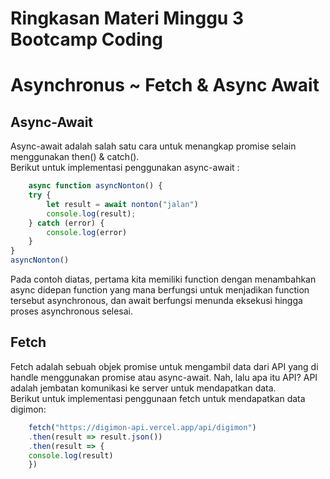 # **Ringkasan Materi Minggu 3 Bootcamp Coding**

# **Asynchronus ~ Fetch & Async Await** <br>
## **Async-Await**<br>
Async-await adalah salah satu cara untuk menangkap promise selain menggunakan then() & catch(). <br>
Berikut untuk implementasi penggunakan async-await : <br>

```javascript
    async function asyncNonton() {
    try {
        let result = await nonton("jalan")
        console.log(result);
    } catch (error) {
        console.log(error)
    }
}
asyncNonton()
```
Pada contoh diatas, pertama kita memiliki function dengan menambahkan async didepan function yang mana berfungsi untuk menjadikan function tersebut asynchronous, dan await berfungsi menunda eksekusi hingga proses asynchronous selesai. <br>

## **Fetch** <br>
Fetch adalah sebuah objek promise untuk mengambil data dari API yang di handle menggunakan promise atau async-await. Nah, lalu apa itu API? API adalah jembatan komunikasi ke server untuk mendapatkan data. <br>
Berikut untuk implementasi penggunaan fetch untuk mendapatkan data digimon: <br>

```javascript
    fetch("https://digimon-api.vercel.app/api/digimon")
    .then(result => result.json())
    .then(result => {
    console.log(result)
    })
```

